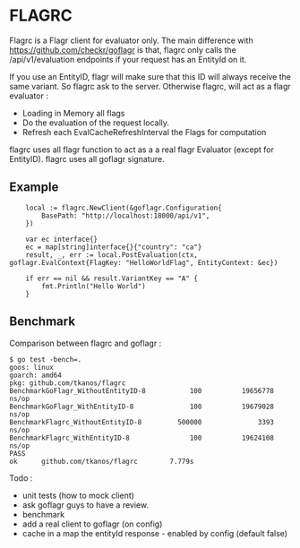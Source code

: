 # FLAGRC

Flagrc is a Flagr client for evaluator only. 
The main difference with https://github.com/checkr/goflagr is that, flagrc only calls the /api/v1/evaluation endpoints 
if your request has an EntityId on it.

If you use an EntityID, flagr will make sure that this ID will always receive the same variant. 
So flagrc ask to the server.
Otherwise flagrc, will act as a flagr evaluator :
- Loading in Memory all flags
- Do the evaluation of the request locally.
- Refresh each EvalCacheRefreshInterval the Flags for computation

flagrc uses all flagr function to act as a a real flagr Evaluator (except for EntityID).
flagrc uses all goflagr signature.


## Example 

```
    local := flagrc.NewClient(&goflagr.Configuration{
		BasePath: "http://localhost:18000/api/v1",
	})

    var ec interface{}
	ec = map[string]interface{}{"country": "ca"}
	result, _, err := local.PostEvaluation(ctx, goflagr.EvalContext{FlagKey: "HelloWorldFlag", EntityContext: &ec})

	if err == nil && result.VariantKey == "A" {
		fmt.Println("Hello World")
	}
```

## Benchmark

Comparison between flagrc and goflagr :

```
$ go test -bench=.
goos: linux
goarch: amd64
pkg: github.com/tkanos/flagrc
BenchmarkGoFlagr_WithoutEntityID-8           100          19656778 ns/op
BenchmarkGoFlagr_WithEntityID-8              100          19679028 ns/op
BenchmarkFlagrc_WithoutEntityID-8         500000              3393 ns/op
BenchmarkFlagrc_WithEntityID-8               100          19624108 ns/op
PASS
ok      github.com/tkanos/flagrc        7.779s
```

Todo : 
- unit tests (how to mock client)
- ask goflagr guys to have a review.
- benchmark
- add a real client to goflagr (on config)
- cache in a map the entityId response - enabled by config (default false)
